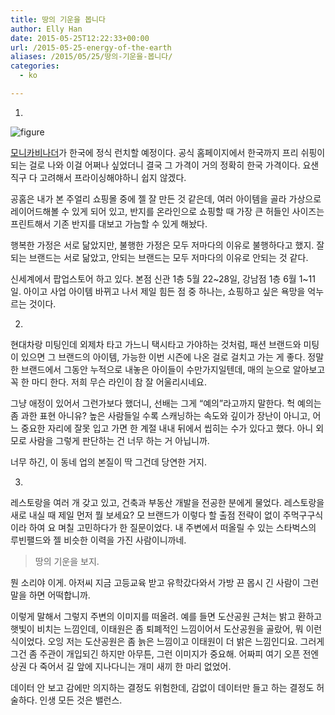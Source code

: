 ```yaml
---
title: 땅의 기운을 봅니다
author: Elly Han
date: 2015-05-25T12:22:33+00:00
url: /2015-05-25-energy-of-the-earth
aliases: /2015/05/25/땅의-기운을-봅니다/
categories:
  - ko

---
```

1.

![figure](/images/2015/05/7bcd7071-3383-4ef4-8cb0-2e29a3c43ba5_ipad_overview.png)
  
[모니카비나더][1]가 한국에 정식 런치할 예정이다. 공식 홈페이지에서 한국까지 프리 쉬핑이 되는 걸로 나와 이걸 어쩌나 싶었더니 결국 그 가격이 거의 정확히 한국 가격이다. 요샌 직구 다 고려해서 프라이싱해야하니 쉽지 않겠다.

공홈은 내가 본 주얼리 쇼핑몰 중에 젤 잘 만든 것 같은데, 여러 아이템을 골라 가상으로 레이어드해볼 수 있게 되어 있고, 반지를 온라인으로 쇼핑할 때 가장 큰 허들인 사이즈는 프린트해서 기존 반지를 대보고 가늠할 수 있게 해놨다.

행복한 가정은 서로 닮았지만, 불행한 가정은 모두 저마다의 이유로 불행하다고 했지. 잘되는 브랜드는 서로 닮았고, 안되는 브랜드는 모두 저마다의 이유로 안되는 것 같다.

신세계에서 팝업스토어 하고 있다.&nbsp;본점 신관 1층 5월 22~28일,&nbsp;강남점 1층 6월 1~11일. 아이고 사업 아이템 바뀌고 나서 제일 힘든 점 중 하나는, 쇼핑하고 싶은 욕망을 억누르는 것이다.

2.

현대차랑 미팅인데 외제차 타고 가느니 택시타고 가야하는 것처럼, 패션 브랜드와 미팅이 있으면 그 브랜드의 아이템, 가능한 이번 시즌에 나온 걸로 걸치고 가는 게 좋다. 정말 한 브랜드에서 그동안 누적으로 내놓은 아이들이 수만가지일텐데, 매의 눈으로 알아보고 꼭 한 마디 한다. 저희 무슨 라인이 참 잘 어울리시네요.

그냥 애정이 있어서 그런가보다 했더니, 선배는 그게 &#8220;예의&#8221;라고까지 말한다. 헉 예의는 좀 과한 표현 아니유? 높은 사람들일 수록 스캐닝하는 속도와 깊이가 장난이 아니고, 어느 중요한 자리에 잘못 입고 가면 한 계절 내내 뒤에서 씹히는 수가 있다고 했다. 아니 외모로 사람을 그렇게 판단하는 건 너무 하는 거 아닙니까.

너무 하긴, 이 동네 업의 본질이 딱 그건데 당연한 거지.

3.

레스토랑을 여러 개 갖고 있고, 건축과 부동산 개발을 전공한 분에게 물었다. 레스토랑을 새로 내실 때 제일 먼저 뭘 보세요?&nbsp;모 브랜드가 이렇다 할 출점 전략이 없이 주먹구구식이라 하여 요 며칠 고민하다가 한 질문이었다. 내 주변에서 떠올릴 수 있는 스타벅스의 루빈팰드와 젤 비슷한 이력을 가진 사람이니까네.

>땅의 기운을 보지.

뭔 소리야 이게. 아저씨 지금 고등교육 받고 유학갔다와서 가방 끈 몹시 긴 사람이 그런 말을 하면 어떡합니까.

이렇게 말해서 그렇지 주변의 이미지를 떠올려. 예를 들면 도산공원 근처는 밝고 환하고 햇빛이 비치는 느낌인데, 이태원은 좀 퇴폐적인 느낌이어서 도산공원을 골랐어, 뭐 이런 식이었다. 오잉 저는 도산공원은 좀 늙은 느낌이고 이태원이 더 밝은 느낌인디요. 그러게 그건 좀 주관이 개입되긴 하지만 아무튼, 그런 이미지가 중요해. 어짜피 여기 오픈 전엔 상권 다 죽어서 길 앞에 지나다니는 개미 새끼 한 마리 없었어.

데이터 안 보고 감에만 의지하는 결정도 위험한데, 감없이 데이터만 들고 하는 결정도 허술하다. 인생 모든 것은 밸런스.

 [1]: https://instagram.com/monicavinader_korea/
